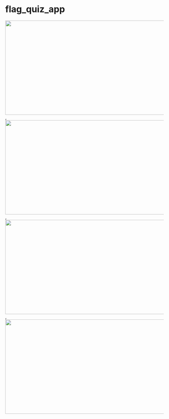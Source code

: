 # flag_quiz_app

<img src="https://github.com/zarnigorumrzakova/flag_quiz_app/assets/139987349/8b6d2e15-c6e8-4006-86bb-ebaacf198a35" height="300" width="600">,
<img src="https://github.com/zarnigorumrzakova/flag_quiz_app/assets/139987349/da033463-60a6-4156-927e-f92654e17131" height="300" width="600">,
<img src="https://github.com/zarnigorumrzakova/flag_quiz_app/assets/139987349/24561473-4257-400b-b139-704a42f90b83" height="300" width="600">,
<img src="https://github.com/zarnigorumrzakova/flag_quiz_app/assets/139987349/c6049eba-0ec0-479d-a2df-d3bb4a6705db" height="300" width="600">
